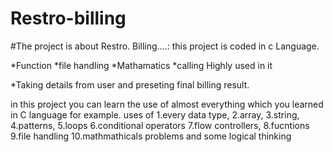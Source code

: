 # Restro-billing



#The project is about Restro. Billing....:
this project is coded in c Language.

*Function
*file handling 
*Mathamatics
*calling 
Highly used in it

*Taking details from user and preseting final billing result.



in this project you can learn the use of almost everything which you learned in C language 
for example.
uses of
1.every data type,
2.array,
3.string,
4.patterns,
5.loops
6.conditional operators
7.flow controllers,
8.fucntions
9.file handling
10.mathmathicals problems and some logical thinking

